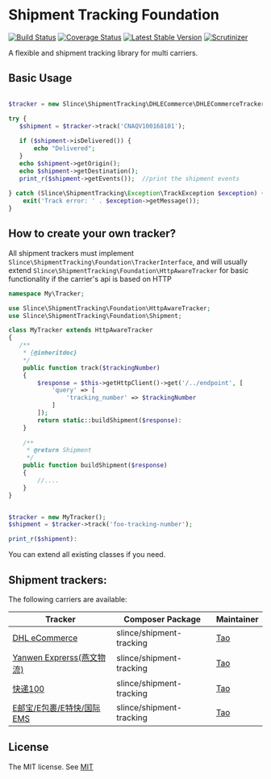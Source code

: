 # Shipment Tracking Foundation

[![Build Status](https://img.shields.io/travis/slince/shipment-tracking-foundation/master.svg?style=flat-square)](https://travis-ci.org/slince/shipment-tracking-foundation)
[![Coverage Status](https://img.shields.io/codecov/c/github/slince/shipment-tracking-foundation.svg?style=flat-square)](https://codecov.io/github/slince/shipment-tracking-foundation)
[![Latest Stable Version](https://img.shields.io/packagist/v/slince/shipment-tracking-foundation.svg?style=flat-square&label=stable)](https://packagist.org/packages/slince/shipment-tracking-foundation)
[![Scrutinizer](https://img.shields.io/scrutinizer/g/slince/shipment-tracking-foundation.svg?style=flat-square)](https://scrutinizer-ci.com/g/slince/shipment-tracking-foundation/?branch=master)

A flexible and shipment tracking library for multi carriers.

## Basic Usage

```php

$tracker = new Slince\ShipmentTracking\DHLECommerce\DHLECommerceTracker(CLIENT_ID, PASSWORD);

try {
   $shipment = $tracker->track('CNAQV100168101');
   
   if ($shipment->isDelivered()) {
       echo "Delivered";
   }
   echo $shipment->getOrigin();
   echo $shipment->getDestination();
   print_r($shipment->getEvents());  //print the shipment events
   
} catch (Slince\ShipmentTracking\Exception\TrackException $exception) {
    exit('Track error: ' . $exception->getMessage());
}

```

## How to create your own tracker?

All shipment trackers must implement `Slince\ShipmentTracking\Foundation\TrackerInterface`, and will usually extend `Slince\ShipmentTracking\Foundation\HttpAwareTracker` for basic functionality if the carrier's api is based on
HTTP

```php
namespace My\Tracker;

use Slince\ShipmentTracking\Foundation\HttpAwareTracker;
use Slince\ShipmentTracking\Foundation\Shipment;

class MyTracker extends HttpAwareTracker
{
   /**
    * {@inheritdoc}
    */
    public function track($trackingNumber)
    {
        $response = $this->getHttpClient()->get('/../endpoint', [
            'query' => [
                'tracking_number' => $trackingNumber
            ]
        ]);
        return static::buildShipment($response):
    }
    
    /**
     * @return Shipment
     */
    public function buildShipment($response)
    {
        //....
    }
}


$tracker = new MyTracker();
$shipment = $tracker->track('foo-tracking-number');

print_r($shipment):
```

You can extend all existing classes if you need.
 
## Shipment trackers:

The following carriers are available:

| Tracker | Composer Package | Maintainer |
| --- | --- | --- |
| [DHL eCommerce](https://github.com/slince/shipment-tracking)| slince/shipment-tracking | [Tao](https://github.com/slince) |
| [Yanwen Exprerss(燕文物流)](https://github.com/slince/shipment-tracking)| slince/shipment-tracking | [Tao](https://github.com/slince) |
| [快递100](https://github.com/slince/shipment-tracking)| slince/shipment-tracking | [Tao](https://github.com/slince) |
| [E邮宝/E包裹/E特快/国际EMS](https://github.com/slince/shipment-tracking)| slince/shipment-tracking | [Tao](https://github.com/slince) |

## License
 
The MIT license. See [MIT](https://opensource.org/licenses/MIT)

